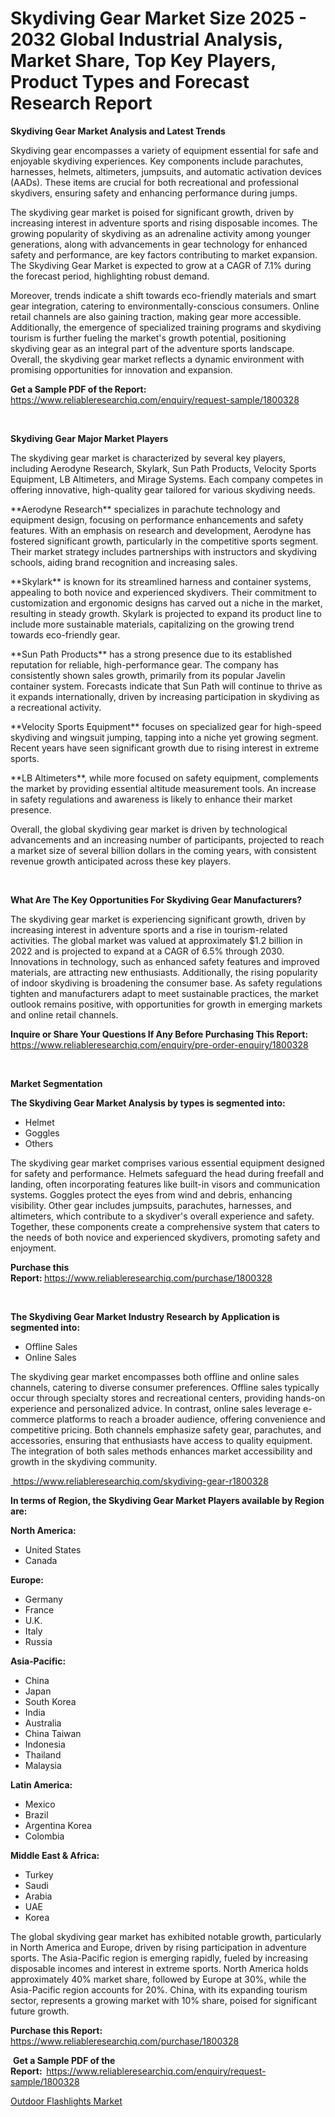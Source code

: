 <p><h1>Skydiving Gear Market Size 2025 - 2032 Global Industrial Analysis, Market Share, Top Key Players, Product Types and Forecast Research Report</h1></p><p><strong>Skydiving Gear Market Analysis and Latest Trends</strong></p>
<p><p>Skydiving gear encompasses a variety of equipment essential for safe and enjoyable skydiving experiences. Key components include parachutes, harnesses, helmets, altimeters, jumpsuits, and automatic activation devices (AADs). These items are crucial for both recreational and professional skydivers, ensuring safety and enhancing performance during jumps.</p><p>The skydiving gear market is poised for significant growth, driven by increasing interest in adventure sports and rising disposable incomes. The growing popularity of skydiving as an adrenaline activity among younger generations, along with advancements in gear technology for enhanced safety and performance, are key factors contributing to market expansion. The Skydiving Gear Market is expected to grow at a CAGR of 7.1% during the forecast period, highlighting robust demand. </p><p>Moreover, trends indicate a shift towards eco-friendly materials and smart gear integration, catering to environmentally-conscious consumers. Online retail channels are also gaining traction, making gear more accessible. Additionally, the emergence of specialized training programs and skydiving tourism is further fueling the market's growth potential, positioning skydiving gear as an integral part of the adventure sports landscape. Overall, the skydiving gear market reflects a dynamic environment with promising opportunities for innovation and expansion.</p></p>
<p><strong>Get a Sample PDF of the Report:&nbsp;</strong> <a href="https://www.reliableresearchiq.com/enquiry/request-sample/1800328?utm_campaign=2247&utm_medium=2&utm_source=Github&utm_content=ia&utm_term=07022025&utm_id=skydiving-gear">https://www.reliableresearchiq.com/enquiry/request-sample/1800328</a></p>
<p>&nbsp;</p>
<p><strong>Skydiving Gear Major Market Players</strong></p>
<p><p>The skydiving gear market is characterized by several key players, including Aerodyne Research, Skylark, Sun Path Products, Velocity Sports Equipment, LB Altimeters, and Mirage Systems. Each company competes in offering innovative, high-quality gear tailored for various skydiving needs.</p><p>**Aerodyne Research** specializes in parachute technology and equipment design, focusing on performance enhancements and safety features. With an emphasis on research and development, Aerodyne has fostered significant growth, particularly in the competitive sports segment. Their market strategy includes partnerships with instructors and skydiving schools, aiding brand recognition and increasing sales.</p><p>**Skylark** is known for its streamlined harness and container systems, appealing to both novice and experienced skydivers. Their commitment to customization and ergonomic designs has carved out a niche in the market, resulting in steady growth. Skylark is projected to expand its product line to include more sustainable materials, capitalizing on the growing trend towards eco-friendly gear.</p><p>**Sun Path Products** has a strong presence due to its established reputation for reliable, high-performance gear. The company has consistently shown sales growth, primarily from its popular Javelin container system. Forecasts indicate that Sun Path will continue to thrive as it expands internationally, driven by increasing participation in skydiving as a recreational activity.</p><p>**Velocity Sports Equipment** focuses on specialized gear for high-speed skydiving and wingsuit jumping, tapping into a niche yet growing segment. Recent years have seen significant growth due to rising interest in extreme sports.</p><p>**LB Altimeters**, while more focused on safety equipment, complements the market by providing essential altitude measurement tools. An increase in safety regulations and awareness is likely to enhance their market presence.</p><p>Overall, the global skydiving gear market is driven by technological advancements and an increasing number of participants, projected to reach a market size of several billion dollars in the coming years, with consistent revenue growth anticipated across these key players.</p></p>
<p>&nbsp;</p>
<p><strong>What Are The Key Opportunities For Skydiving Gear Manufacturers?</strong></p>
<p><p>The skydiving gear market is experiencing significant growth, driven by increasing interest in adventure sports and a rise in tourism-related activities. The global market was valued at approximately $1.2 billion in 2022 and is projected to expand at a CAGR of 6.5% through 2030. Innovations in technology, such as enhanced safety features and improved materials, are attracting new enthusiasts. Additionally, the rising popularity of indoor skydiving is broadening the consumer base. As safety regulations tighten and manufacturers adapt to meet sustainable practices, the market outlook remains positive, with opportunities for growth in emerging markets and online retail channels.</p></p>
<p><strong>Inquire or Share Your Questions If Any Before Purchasing This Report:</strong> <a href="https://www.reliableresearchiq.com/enquiry/pre-order-enquiry/1800328?utm_campaign=2247&utm_medium=2&utm_source=Github&utm_content=ia&utm_term=07022025&utm_id=skydiving-gear">https://www.reliableresearchiq.com/enquiry/pre-order-enquiry/1800328</a></p>
<p>&nbsp;</p>
<p><strong>Market Segmentation</strong></p>
<p><strong>The Skydiving Gear Market Analysis by types is segmented into:</strong></p>
<p><ul><li>Helmet</li><li>Goggles</li><li>Others</li></ul></p>
<p><p>The skydiving gear market comprises various essential equipment designed for safety and performance. Helmets safeguard the head during freefall and landing, often incorporating features like built-in visors and communication systems. Goggles protect the eyes from wind and debris, enhancing visibility. Other gear includes jumpsuits, parachutes, harnesses, and altimeters, which contribute to a skydiver's overall experience and safety. Together, these components create a comprehensive system that caters to the needs of both novice and experienced skydivers, promoting safety and enjoyment.</p></p>
<p><strong>Purchase this Report:&nbsp;</strong><a href="https://www.reliableresearchiq.com/purchase/1800328?utm_campaign=2247&utm_medium=2&utm_source=Github&utm_content=ia&utm_term=07022025&utm_id=skydiving-gear">https://www.reliableresearchiq.com/purchase/1800328</a></p>
<p>&nbsp;</p>
<p><strong>The Skydiving Gear Market Industry Research by Application is segmented into:</strong></p>
<p><ul><li>Offline Sales</li><li>Online Sales</li></ul></p>
<p><p>The skydiving gear market encompasses both offline and online sales channels, catering to diverse consumer preferences. Offline sales typically occur through specialty stores and recreational centers, providing hands-on experience and personalized advice. In contrast, online sales leverage e-commerce platforms to reach a broader audience, offering convenience and competitive pricing. Both channels emphasize safety gear, parachutes, and accessories, ensuring that enthusiasts have access to quality equipment. The integration of both sales methods enhances market accessibility and growth in the skydiving community.</p></p>
<p><a href="https://www.reliableresearchiq.com/skydiving-gear-r1800328?utm_campaign=2247&utm_medium=2&utm_source=Github&utm_content=ia&utm_term=07022025&utm_id=skydiving-gear">&nbsp;https://www.reliableresearchiq.com/skydiving-gear-r1800328</a></p>
<p><strong>In terms of Region, the Skydiving Gear Market Players available by Region are:</strong></p>
<p>
    <p> <strong> North America: </strong>
        <ul>
            <li>United States</li>
            <li>Canada</li>
        </ul>
        </p> 
    <p> <strong> Europe: </strong>
        <ul>
            <li>Germany</li>
            <li>France</li>
            <li>U.K.</li>
            <li>Italy</li>
            <li>Russia</li>
        </ul>
        </p> 
    <p> <strong> Asia-Pacific: </strong>
        <ul>
            <li>China</li>
            <li>Japan</li>
            <li>South Korea</li>
            <li>India</li>
            <li>Australia</li>
            <li>China Taiwan</li>
            <li>Indonesia</li>
            <li>Thailand</li>
            <li>Malaysia</li>
        </ul>
        </p> 
    <p> <strong> Latin America: </strong>
        <ul>
            <li>Mexico</li>
            <li>Brazil</li>
            <li>Argentina Korea</li>
            <li>Colombia</li>
        </ul>
        </p> 
    <p> <strong> Middle East & Africa: </strong>
        <ul>
            <li>Turkey</li>
            <li>Saudi</li>
            <li>Arabia</li>
            <li>UAE</li>
            <li>Korea</li>
        </ul>
    </p>
    </p>
<p><p>The global skydiving gear market has exhibited notable growth, particularly in North America and Europe, driven by rising participation in adventure sports. The Asia-Pacific region is emerging rapidly, fueled by increasing disposable incomes and interest in extreme sports. North America holds approximately 40% market share, followed by Europe at 30%, while the Asia-Pacific region accounts for 20%. China, with its expanding tourism sector, represents a growing market with 10% share, poised for significant future growth.</p></p>
<p><strong>Purchase this Report: </strong><a href="https://www.reliableresearchiq.com/purchase/1800328?utm_campaign=2247&utm_medium=2&utm_source=Github&utm_content=ia&utm_term=07022025&utm_id=skydiving-gear">https://www.reliableresearchiq.com/purchase/1800328</a></p>
<p>&nbsp;<strong>Get a Sample PDF of the Report:&nbsp;&nbsp;</strong><a href="https://www.reliableresearchiq.com/enquiry/request-sample/1800328?utm_campaign=2247&utm_medium=2&utm_source=Github&utm_content=ia&utm_term=07022025&utm_id=skydiving-gear">https://www.reliableresearchiq.com/enquiry/request-sample/1800328</a></p>
<p><strong></strong></p>
<p><p><a href="https://github.com/bensemilia864/Market-Research-Report-List-1/blob/main/outdoor-flashlights-market.md?utm_campaign=2247&utm_medium=2&utm_source=Github&utm_content=ia&utm_term=07022025&utm_id=skydiving-gear">Outdoor Flashlights Market</a></p></p>